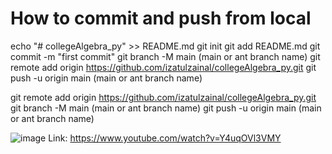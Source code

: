 # How to commit and push from local
echo "# collegeAlgebra_py" >> README.md
git init
git add README.md
git commit -m "first commit"
git branch -M main (main or ant branch name)
git remote add origin https://github.com/izatulzainal/collegeAlgebra_py.git
git push -u origin main (main or ant branch name)

git remote add origin https://github.com/izatulzainal/collegeAlgebra_py.git
git branch -M main (main or ant branch name)
git push -u origin main (main or ant branch name)

![image](https://github.com/user-attachments/assets/c9445ddf-562a-4a90-952b-ed9584dfd694)
Link: <https://www.youtube.com/watch?v=Y4uqOVl3VMY>

